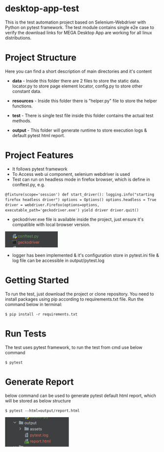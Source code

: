 # desktop-app-test

This is the test automation project based on Selenium-Webdriver with Python on pytest framework. The test module contains single e2e case to verify the download links for MEGA Desktop App are working for all linux distributions.

# Project Structure

Here you can find a short description of main directories and it's content

* **data** - Inside this folder there are 2 files to store the static data. locator.py to store page element locator, config.py to store other constant data.

* **resources** - Inside this folder there is "helper.py" file to store the helper functions.
* **test** - There is single test file inside this folder contains the actual test methods.
* **output** - This folder will generate runtime to store execution logs & default pytest html report.

# Project Features

* It follows pytest framework
* To Access web ui component, selenium webdriver is used
* Test can run on headless mode in firefox browser, which is define in conftest.py, e.g.

`@fixture(scope='session')
def start_driver():
    logging.info("starting firefox headless driver")
    options = Options()
    options.headless = True
    driver = webdriver.Firefox(options=options, executable_path='geckodriver.exe')
    yield driver
    driver.quit()`
* geckodriver.exe file is available inside the project, just ensure it's compatible with local browser version.

![img_1.png](img_1.png)

* logger has been implemented & it's configuration store in pytest.ini file & log file can be accessible in output/pytest.log

# Getting Started

To run the test, just download the project or clone repository. You need to install packages using pip according to requirements.txt file. Run the command below in terminal:

`$ pip install -r requirements.txt`

# Run Tests

The test uses pytest framework, to run the test from cmd use below command

`$ pytest`

# Generate Report

below command can be used to generate pytest default html report, which will be stored as below structure

`$ pytest --html=output/report.html`

![img.png](img.png)


